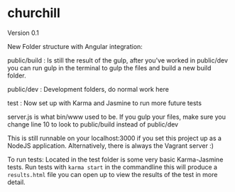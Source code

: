# churchill

Version 0.1

New Folder structure with Angular integration:

public/build : Is still the result of the gulp, after you've worked in public/dev you can run gulp in the
terminal to gulp the files and build a new build folder. 

public/dev   : Development folders, do normal work here

test : Now set up with Karma and Jasmine to run more future tests

server.js is what bin/www used to be.  If you gulp your files, make sure you change line 10 to look to 
public/build instead of public/dev

This is still runnable on your localhost:3000 if you set this project up as a NodeJS application.
Alternatively, there is always the Vagrant server :)

To run tests:
Located in the test folder is some very basic Karma-Jasmine tests.  Run tests with ```karma start``` in the commandline
this will produce a ```results.html``` file you can open up to view the results of the test in more detail.
